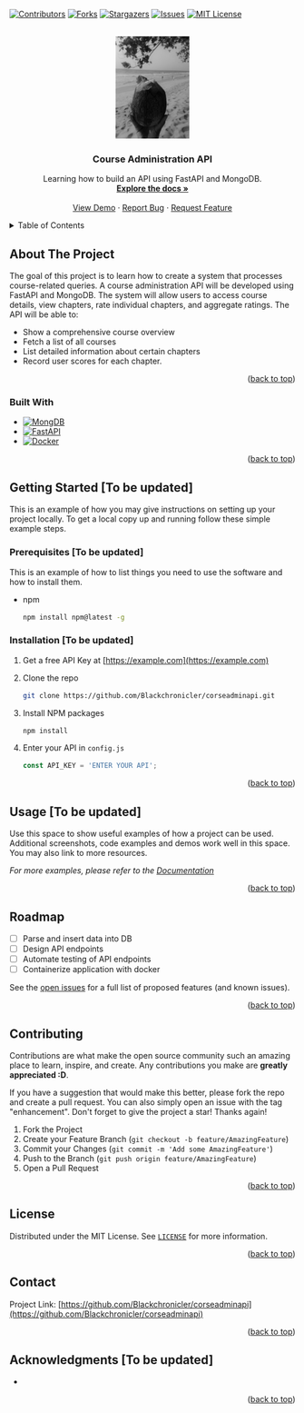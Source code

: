 <!-- Improved compatibility of back to top link: See: https://github.com/othneildrew/Best-README-Template/pull/73 -->
<a name="readme-top"></a>
<!--
*** Thanks for checking out the Best-README-Template. If you have a suggestion
*** that would make this better, please fork the repo and create a pull request
*** or simply open an issue with the tag "enhancement".
*** Don't forget to give the project a star!
*** Thanks again! Now go create something AMAZING! :D
-->

<!-- PROJECT SHIELDS -->
<!--
*** I'm using markdown "reference style" links for readability.
*** Reference links are enclosed in brackets [ ] instead of parentheses ( ).
*** See the bottom of this document for the declaration of the reference variables
*** for contributors-url, forks-url, etc. This is an optional, concise syntax you may use.
*** https://www.markdownguide.org/basic-syntax/#reference-style-links
-->
[![Contributors][contributors-shield]][contributors-url]
[![Forks][forks-shield]][forks-url]
[![Stargazers][stars-shield]][stars-url]
[![Issues][issues-shield]][issues-url]
[![MIT License][license-shield]][license-url]
<!-- [![LinkedIn][linkedin-shield]][linkedin-url] -->

<!-- PROJECT LOGO -->
<br />
<div align="center">
  <a href="https://github.com/Blackchronicler/corseadminapi">
    <img src="images/logo.png" alt="Logo" width="130" height="180">
  </a>

<h3 align="center">Course Administration API</h3>

  <p align="center">
    Learning how to build an API using FastAPI and MongoDB.
    <br />
    <a href="https://github.com/Blackchronicler/corseadminapi"><strong>Explore the docs »</strong></a>
    <br />
    <br />
    <a href="https://github.com/Blackchronicler/corseadminapi">View Demo</a>
    ·
    <a href="https://github.com/Blackchronicler/corseadminapi/issues">Report Bug</a>
    ·
    <a href="https://github.com/Blackchronicler/corseadminapi/issues">Request Feature</a>
  </p>
</div>

<!-- TABLE OF CONTENTS -->
<details>
  <summary>Table of Contents</summary>
  <ol>
    <li>
      <a href="#about-the-project">About The Project</a>
      <ul>
        <li><a href="#built-with">Built With</a></li>
      </ul>
    </li>
    <li>
      <a href="#getting-started">Getting Started</a>
      <ul>
        <li><a href="#prerequisites">Prerequisites</a></li>
        <li><a href="#installation">Installation</a></li>
      </ul>
    </li>
    <li><a href="#usage">Usage</a></li>
    <li><a href="#roadmap">Roadmap</a></li>
    <li><a href="#contributing">Contributing</a></li>
    <li><a href="#license">License</a></li>
    <li><a href="#contact">Contact</a></li>
    <li><a href="#acknowledgments">Acknowledgments</a></li>
  </ol>
</details>

<!-- ABOUT THE PROJECT -->
## About The Project

<!-- [![Product Name Screen Shot][product-screenshot]](https://example.com) # Uncomment this if need be to show intro pic of project-->

The goal of this project is to learn how to create a system that processes course-related queries.
A course administration API will be developed using FastAPI and MongoDB.
The system will allow users to access course details, view chapters, rate individual chapters, and aggregate ratings.
The API will be able to:

* Show a comprehensive course overview
* Fetch a list of all courses
* List detailed information about certain chapters
* Record user scores for each chapter.

<p align="right">(<a href="#readme-top">back to top</a>)</p>

### Built With

* [![MongDB][MongoDB.com]][MongoDB-url]
* [![FastAPI][FastAPI.com]][FastAPI-url]
* [![Docker][Docker.com]][Docker-url]

<p align="right">(<a href="#readme-top">back to top</a>)</p>

<!-- GETTING STARTED -->
## Getting Started [To be updated]

This is an example of how you may give instructions on setting up your project locally.
To get a local copy up and running follow these simple example steps.

### Prerequisites [To be updated]

This is an example of how to list things you need to use the software and how to install them.

* npm

  ```sh
  npm install npm@latest -g
  ```

### Installation [To be updated]

1. Get a free API Key at [https://example.com](https://example.com)
2. Clone the repo

   ```sh
   git clone https://github.com/Blackchronicler/corseadminapi.git
   ```

3. Install NPM packages

   ```sh
   npm install
   ```

4. Enter your API in `config.js`

   ```js
   const API_KEY = 'ENTER YOUR API';
   ```

<p align="right">(<a href="#readme-top">back to top</a>)</p>

<!-- USAGE EXAMPLES -->
## Usage [To be updated]

Use this space to show useful examples of how a project can be used. Additional screenshots, code examples and demos work well in this space. You may also link to more resources.

_For more examples, please refer to the [Documentation](https://example.com)_

<p align="right">(<a href="#readme-top">back to top</a>)</p>

<!-- ROADMAP -->
## Roadmap

* [ ] Parse and insert data into DB
* [ ] Design API endpoints
* [ ] Automate testing of API endpoints
* [ ] Containerize application with docker

See the [open issues](https://github.com/Blackchronicler/corseadminapi/issues) for a full list of proposed features (and known issues).

<p align="right">(<a href="#readme-top">back to top</a>)</p>

<!-- CONTRIBUTING -->
## Contributing

Contributions are what make the open source community such an amazing place to learn, inspire, and create. Any contributions you make are **greatly appreciated :D**.

If you have a suggestion that would make this better, please fork the repo and create a pull request. You can also simply open an issue with the tag "enhancement".
Don't forget to give the project a star! Thanks again!

1. Fork the Project
2. Create your Feature Branch (`git checkout -b feature/AmazingFeature`)
3. Commit your Changes (`git commit -m 'Add some AmazingFeature'`)
4. Push to the Branch (`git push origin feature/AmazingFeature`)
5. Open a Pull Request

<p align="right">(<a href="#readme-top">back to top</a>)</p>

<!-- LICENSE -->
## License

Distributed under the MIT License. See [`LICENSE`][license-url] for more information.

<p align="right">(<a href="#readme-top">back to top</a>)</p>

<!-- CONTACT -->
## Contact

Project Link: [https://github.com/Blackchronicler/corseadminapi](https://github.com/Blackchronicler/corseadminapi)

<p align="right">(<a href="#readme-top">back to top</a>)</p>

<!-- ACKNOWLEDGMENTS -->
## Acknowledgments [To be updated]

* []()

<p align="right">(<a href="#readme-top">back to top</a>)</p>

<!-- MARKDOWN LINKS & IMAGES -->
<!-- https://www.markdownguide.org/basic-syntax/#reference-style-links -->
[contributors-shield]: https://img.shields.io/github/contributors/Blackchronicler/corseadminapi.svg?style=for-the-badge
[contributors-url]: https://github.com/Blackchronicler/corseadminapi/graphs/contributors
[forks-shield]: https://img.shields.io/github/forks/Blackchronicler/corseadminapi.svg?style=for-the-badge
[forks-url]: https://github.com/Blackchronicler/corseadminapi/network/members
[stars-shield]: https://img.shields.io/github/stars/Blackchronicler/corseadminapi.svg?style=for-the-badge
[stars-url]: https://github.com/Blackchronicler/corseadminapi/stargazers
[issues-shield]: https://img.shields.io/github/issues/Blackchronicler/corseadminapi.svg?style=for-the-badge
[issues-url]: https://github.com/Blackchronicler/corseadminapi/issues
[license-shield]: https://img.shields.io/github/license/Blackchronicler/corseadminapi.svg?style=for-the-badge
[license-url]: https://github.com/Blackchronicler/corseadminapi/blob/master/LICENSE
[FastAPI.com]: https://img.shields.io/badge/Fastapi-483D8B?style=for-the-badge&logo=fastapi&logoColor=%23009688
[FastAPI-url]: https://fastapi.tiangolo.com/
[MongoDB.com]: https://img.shields.io/badge/mongodb-20232A?style=for-the-badge&logo=mongodb&logoColor=%2347A248
[MongoDB-url]: https://www.mongodb.com/
[Docker.com]: https://img.shields.io/badge/Docker-2C3454?style=for-the-badge&logo=docker&logoColor=%232496ED
[Docker-url]: https://www.docker.com/